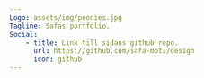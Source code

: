 ```yaml
---
Logo: assets/img/peonies.jpg
Tagline: Safas portfolio.
Social:
    - title: Link till sidans github repo.
      url: https://github.com/safa-moti/design
      icon: github
---
```

